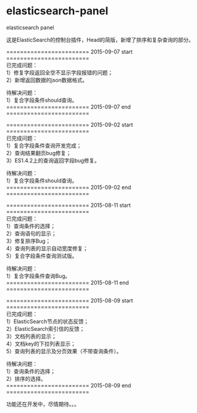 # elasticsearch-panel
elasticsearch panel

这是ElasticSearch的控制台插件，Head的简版，新增了排序和复杂查询的部分。

======================== 2015-09-07 start ========================<br>
已完成问题：<br>
  1）修复字段返回全空不显示字段报错的问题；<br>
  2）新增返回数据的json数据格式。

待解决问题：<br>
  1）复合字段条件should查询。<br>
======================== 2015-09-07 end ========================<br>



======================== 2015-09-02 start ========================<br>
已完成问题：<br>
  1）复合字段条件查询开发完成；<br>
  2）查询结果翻页bug修复；<br>
  3）ES1.4.2上的查询返回字段bug修复。

待解决问题：<br>
  1）复合字段条件should查询。<br>
======================== 2015-09-02 end ========================<br>



======================== 2015-08-11 start ========================<br>
已完成问题：<br>
  1）查询条件的选择；<br>
  2）查询语句的显示；<br>
  3）修复排序Bug；<br>
  4）查询列表的显示自动宽度修复；<br>
  5）复合字段条件查询测试版。

待解决问题：<br>
  1）复合字段条件查询Bug。<br>
======================== 2015-08-11 end ========================<br>



======================== 2015-08-09 start ========================<br>
已完成问题：<br>
  1）ElasticSearch节点的状态反馈；<br>
  2）ElasticSearch索引信的反馈；<br>
  3）文档列表的显示；<br>
  4）文档key的下拉列表显示；<br>
  5）查询列表的显示及分页效果（不带查询条件）。

待解决问题：<br>
  1）查询条件的选择；<br>
  2）排序的选择。<br>
======================== 2015-08-09 end ========================<br>

功能还在开发中，尽情期待。。。
